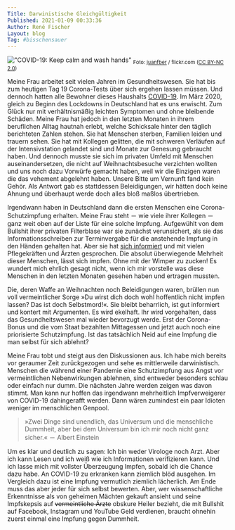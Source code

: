 ```yaml
---
Title: Darwinistische Gleichgültigkeit
Published: 2021-01-09 00:33:36
Author: René Fischer
Layout: blog
Tag: #bisschensauer
---
```

!["COVID-19: Keep calm and wash hands"](2021-01-09-00-33-36.jpg)
<sub>Foto: [juanfber](https://www.flickr.com/photos/juanfber/) / flickr.com ([CC BY-NC 2.0](https://creativecommons.org/licenses/by-nc/2.0/))</sub>

Meine Frau arbeitet seit vielen Jahren im Gesundheitswesen. Sie hat bis zum heutigen Tag 19 Corona-Tests über sich ergehen lassen müssen. Und dennoch hatten alle Bewohner dieses Haushalts [COVID-19](https://de.wikipedia.org/wiki/COVID-19). Im März 2020, gleich zu Beginn des Lockdowns in Deutschland hat es uns erwischt. Zum Glück nur mit verhältnismäßig leichten Symptomen und ohne bleibende Schäden. Meine Frau hat jedoch in den letzten Monaten in ihrem beruflichen Alltag hautnah erlebt, welche Schicksale hinter den täglich berichteten Zahlen stehen. Sie hat Menschen sterben, Familien leiden und trauern sehen. Sie hat mit Kollegen gelitten, die mit schweren Verläufen auf der Intensivstation gelandet sind und Monate zur Genesung gebraucht haben. Und dennoch musste sie sich im privaten Umfeld mit Menschen auseinandersetzen, die nicht auf Weihnachtsbesuche verzichten wollten und uns noch dazu Vorwürfe gemacht haben, weil wir die Einzigen waren die das vehement abgelehnt haben. Unsere Bitte um Vernunft fand kein Gehör. Als Antwort gab es stattdessen Beleidigungen, wir hätten doch keine Ahnung und überhaupt werde doch alles bloß maßlos übertrieben.

Irgendwann haben in Deutschland dann die ersten Menschen eine Corona-Schutzimpfung erhalten. Meine Frau steht － wie viele ihrer Kollegen － ganz weit oben auf der Liste für eine solche Impfung. Aufgewühlt von dem Bullshit ihrer privaten Filterblase war sie zunächst verunsichert, als sie das Informationsschreiben zur Terminvergabe für die anstehende Impfung in den Händen gehalten hat. Aber sie hat [sich informiert](https://www.infektionsschutz.de/coronavirus/schutzimpfung/) und mit vielen Pflegekräften und Ärzten gesprochen. Die absolut überwiegende Mehrheit dieser Menschen, lässt sich impfen. Ohne mit der Wimper zu zucken! Es wundert mich ehrlich gesagt nicht, wenn ich mir vorstelle was diese Menschen in den letzten Monaten gesehen haben und ertragen mussten.

Die, deren Waffe an Weihnachten noch Beleidigungen waren, brüllen nun voll vermeintlicher Sorge »Du wirst dich doch wohl hoffentlich nicht impfen lassen? Das ist doch Selbstmord!«. Sie bleibt beharrlich, ist gut informiert und kontert mit Argumenten. Es wird ekelhaft. Ihr wird vorgehalten, dass das Gesundheitswesen mal wieder bevorzugt werde. Erst der Corona-Bonus und die vom Staat bezahlten Mittagessen und jetzt auch noch eine priorisierte Schutzimpfung. Ist das tatsächlich Neid auf eine Impfung die man selbst für sich ablehnt?

Meine Frau tobt und steigt aus den Diskussionen aus. Ich habe mich bereits vor geraumer Zeit zurückgezogen und sehe es mittlerweile darwinistisch. Menschen die während einer Pandemie eine Schutzimpfung aus Angst vor vermeintlichen Nebenwirkungen ablehnen, sind entweder besonders schlau oder einfach nur dumm. Die nächsten Jahre werden zeigen was davon stimmt. Man kann nur hoffen das irgendwann mehrheitlich Impfverweigerer von COVID-19 dahingerafft werden. Dann wären zumindest ein paar Idioten weniger im  menschlichen Genpool.

> »Zwei Dinge sind unendlich, das Universum und die menschliche Dummheit, aber bei dem Universum bin ich mir noch nicht ganz sicher.« － Albert Einstein

Um es klar und deutlich zu sagen: Ich bin weder Virologe noch Arzt. Aber ich kann Lesen und ich weiß wie ich Informationen verifizieren kann. Und ich lasse mich mit vollster Überzeugung Impfen, sobald ich die Chance dazu habe. An COVID-19 zu erkranken kann ziemlich blöd ausgehen. Im Vergleich dazu ist eine Impfung vermutlich ziemlich lächerlich. Am Ende muss das aber jeder für sich selbst bewerten. Aber, wer  wissenschaftliche Erkenntnisse als von geheimen Mächten gekauft ansieht und seine Impfskepsis auf ~~vermeintliche Ärzte~~ obskure Heiler bezieht, die mit Bullshit auf Facebook, Instagram und YouTube Geld verdienen, braucht ohnehin zuerst einmal eine Impfung gegen Dummheit.
